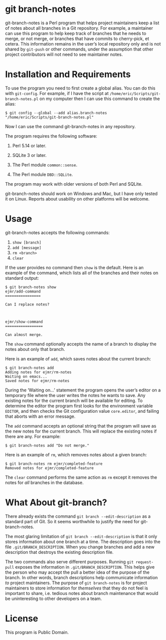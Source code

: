 git branch-notes
================

git-branch-notes is a Perl program that helps project maintainers
keep a list of notes about all branches in a Git repository.  For
example, a maintainer can use this program to help keep track of
branches that he needs to merge, or not merge, or branches that have
commits to cherry-pick, et cetera.  This information remains in the
user’s local repository only and is not shared by `git-push` or other
commands, under the assumption that other project contributors will
not need to see maintainer notes.



Installation and Requirements
=============================

To use the program you need to first create a global alias.  You can
do this with `git-config`.  For example, if I have the script at
`/home/eric/Scripts/git-branch-notes.pl` on my computer then I can use
this command to create the alias:

    $ git config --global --add alias.branch-notes "/home/eric/Scripts/git-branch-notes.pl"

Now I can use the command git-branch-notes in any repository.

The program requires the following software:

1. Perl 5.14 or later.

2. SQLite 3 or later.

3. The Perl module `common::sense`.

4. The Perl module `DBD::SQLite`.

The program may work with older versions of both Perl and SQLite.

git-branch-notes should work on Windows and Mac, but I have only
tested it on Linux.  Reports about usability on other platforms will
be welcome.



Usage
=====

git-branch-notes accepts the following commands:

1. `show [branch]`
2. `add [message]`
3. `rm <branch>`
4. `clear`

If the user provides no command then `show` is the default.  Here is
an example of the command, which lists all of the branches and their
notes on standard output:

    $ git branch-notes show
    ejmr/add-command
    ================

    Can I replace notes?



    ejmr/show-command
    =================

    Can almost merge.

The `show` command optionally accepts the name of a branch to display
the notes about only that branch.

Here is an example of `add`, which saves notes about the current
branch:

    $ git branch-notes add
    Adding notes for ejmr/rm-notes
    Waiting on emacs...
    Saved notes for ejmr/rm-notes

During the ‘Waiting on…’ statement the program opens the user’s editor
on a temporary file where the user writes the notes he wants to save.
Any existing notes for the current branch will be available for
editing.  To determine the editor the program first looks for the
environment variable `EDITOR`, and then checks the Git configuration
value `core.editor`, and failing that aborts with an error message.

The `add` command accepts an optional string that the program will
save as the new notes for the current branch.  This will replace the
existing notes if there are any.  For example:

    $ git branch-notes add "Do not merge."

Here is an example of `rm`, which removes notes about a given
branch:

    $ git branch-notes rm ejmr/completed-feature
    Removed notes for ejmr/completed-feature

The `clear` command performs the same action as `rm` except it removes
the notes for *all* branches in the database.



What About git-branch?
======================

There already exists the command `git branch --edit-description` as a
standard part of Git.  So it seems worthwhile to justify the need for
git-branch-notes.

The most glaring limitation of `git branch --edit-description` is that
it only stores information about one branch at a time.  The
description goes into the file `.git/BRANCH_DESCRIPTION`.  When you
change branches and add a new description that destroys the existing
description file.

The two commands also serve different purposes.  Running `git
request-pull` exposes the information in `.git/BRANCH_DESCRIPTION`.
This helps give the person who may accept the pull a better idea of
the purpose of the branch.  In other words, branch descriptions help
communicate information *to* project maintainers.  The purpose of `git
branch-notes` is for project maintainers to store information for
*themselves* that they do not feel is important to share, i.e. tedious
notes about branch maintenance that would be uninteresting to other
developers on a team.



License
=======

This program is Public Domain.
